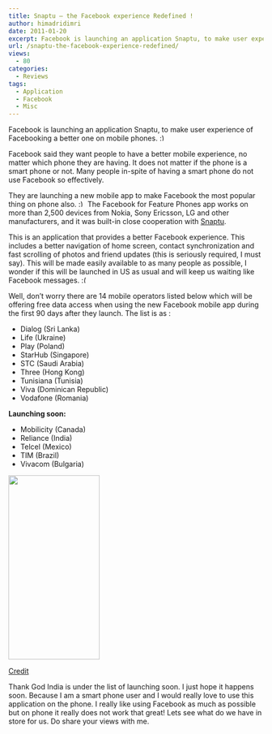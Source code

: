 ```yaml
---
title: Snaptu – the Facebook experience Redefined !
author: himadridimri
date: 2011-01-20
excerpt: Facebook is launching an application Snaptu, to make user experience of Facebooking a better one on mobile phones. :)
url: /snaptu-the-facebook-experience-redefined/
views:
  - 80
categories:
  - Reviews
tags:
  - Application
  - Facebook
  - Misc
---
```

Facebook is launching an application Snaptu, to make user experience of Facebooking a better one on mobile phones. <img src="http://devilsworkshop.org/wp-includes/images/smilies/simple-smile.png" alt=":)" class="wp-smiley" style="height: 1em; max-height: 1em;" />

Facebook said they want people to have a better mobile experience, no matter which phone they are having. It does not matter if the phone is a smart phone or not. Many people in-spite of having a smart phone do not use Facebook so effectively.

They are launching a new mobile app to make Facebook the most popular thing on phone also. <img src="http://devilsworkshop.org/wp-includes/images/smilies/simple-smile.png" alt=":)" class="wp-smiley" style="height: 1em; max-height: 1em;" /> The Facebook for Feature Phones app works on more than 2,500 devices from Nokia, Sony Ericsson, LG and other manufacturers, and it was built-in close cooperation with <a href="http://www.snaptu.com/" onclick="_gaq.push(['_trackEvent', 'outbound-article', 'http://www.snaptu.com/', 'Snaptu']);" title="http://www.snaptu.com/" rel="nofollow"  target="_blank">Snaptu</a>.

This is an application that provides a better Facebook experience. This includes a better navigation of home screen, contact synchronization and fast scrolling of photos and friend updates (this is seriously required, I must say). This will be made easily available to as many people as possible, I wonder if this will be launched in US as usual and will keep us waiting like Facebook messages. <img src="http://devilsworkshop.org/wp-includes/images/smilies/frownie.png" alt=":(" class="wp-smiley" style="height: 1em; max-height: 1em;" />

Well, don&#8217;t worry there are 14 mobile operators listed below which will be offering free data access when using the new Facebook mobile app during the first 90 days after they launch. The list is as :

  * Dialog (Sri Lanka)
  * Life (Ukraine)
  * Play (Poland)
  * StarHub (Singapore)
  * STC (Saudi Arabia)
  * Three (Hong Kong)
  * Tunisiana (Tunisia)
  * Viva (Dominican Republic)
  * Vodafone (Romania)

**Launching soon:**

  * Mobilicity (Canada)
  * Reliance (India)
  * Telcel (Mexico)
  * TIM (Brazil)
  * Vivacom (Bulgaria)

<a href="http://fbknol.com/snaptu-the-facebook-experience-redefined/snaptu/" onclick="_gaq.push(['_trackEvent', 'outbound-article', 'http://fbknol.com/snaptu-the-facebook-experience-redefined/snaptu/', '']);" rel="attachment wp-att-5259"><img class="alignnone size-full wp-image-5259" src="http://cdn.devilsworkshop.org/files/2011/01/Snaptu.jpg" alt="" width="180" height="363" /></a>

<a href="http://blog.facebook.com/blog.php?post=483824142130" onclick="_gaq.push(['_trackEvent', 'outbound-article', 'http://blog.facebook.com/blog.php?post=483824142130', 'Credit']);" >Credit</a>

Thank God India is under the list of launching soon. I just hope it happens soon. Because I am a smart phone user and I would really love to use this application on the phone. I really like using Facebook as much as possible but on phone it really does not work that great! Lets see what do we have in store for us. Do share your views with me.
